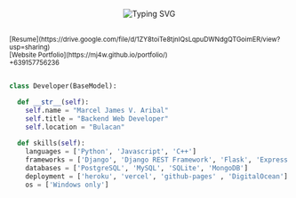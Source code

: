 
<div align="center">

![Typing SVG](https://readme-typing-svg.herokuapp.com?color=FFFFFF&center=true&vCenter=true&height=40&lines=Hello%20There!%2C+I'm+Marcel!+;I'm+from+the+Philippines.+;I'm+a+Flexible+Developer.+)

</div> 
<br>
<sub>[Resume](https://drive.google.com/file/d/1ZY8toiTe8tjnIQsLqpuDWNdgQTGoimER/view?usp=sharing)</sub>
<br>
<sub>[Website Portfolio](https://mj4w.github.io/portfolio/)</sub>
<br>
<sub>+639157756236</sub>

```python

class Developer(BaseModel):

  def __str__(self):
    self.name = "Marcel James V. Aribal"
    self.title = "Backend Web Developer"
    self.location = "Bulacan"
    
  def skills(self):
    languages = ['Python', 'Javascript', 'C++']
    frameworks = ['Django', 'Django REST Framework', 'Flask', 'Express', 'React']
    databases = ['PostgreSQL', 'MySQL', 'SQLite', 'MongoDB']
    deployment = ['heroku', 'vercel', 'github-pages' , 'DigitalOcean']
    os = ['Windows only']
```

